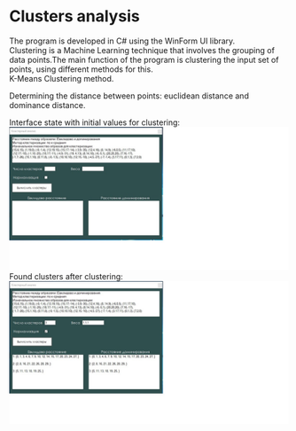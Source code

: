 # Clusters analysis

The program is developed in C# using the WinForm UI library.  
Clustering is a Machine Learning technique that involves the grouping of data points.The main function of the program is clustering  the input set of points, using different methods for this.  
K-Means Clustering method.

Determining the distance between points: euclidean distance and dominance distance.

Interface state with initial values for clustering: 
![alt text](image/cluster_1.jpg) 
Found clusters after clustering:
![alt text](image/cluster_2.jpg) 
